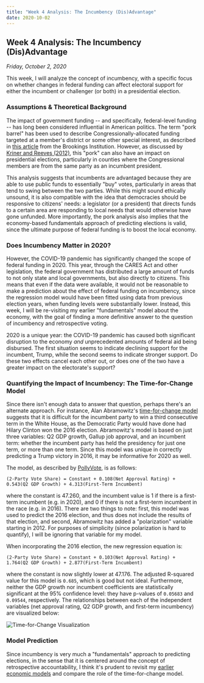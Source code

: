 ```yaml
---
title: "Week 4 Analysis: The Incumbency (Dis)Advantage"
date: 2020-10-02
---
```


## Week 4 Analysis: The Incumbency (Dis)Advantage
*Friday, October 2, 2020*

This week, I will analyze the concept of incumbency, with a specific focus on whether changes in federal funding can affect electoral support for either the incumbent or challenger (or both) in a presidential election.

### Assumptions & Theoretical Background
The impact of government funding -- and specifically, federal-level funding -- has long been considered influential in American politics. The term "pork barrel" has been used to describe Congressionally-allocated funding targeted at a member's district or some other special interest, as described in [this article](https://www.brookings.edu/articles/the-new-pork-barrel-whats-wrong-with-regulation-today-and-what-reformers-need-to-do-to-get-it-right/) from the Brookings Institution. However, as discussed by [Kriner and Reeves (2012)](https://www.cambridge.org/core/journals/american-political-science-review/article/influence-of-federal-spending-on-presidential-elections/D7E15E901EA52BF92E5986626766224F), this "pork" can also have an impact on presidential elections, particularly in counties where the Congressional members are from the same party as an incumbent president. 

This analysis suggests that incumbents are advantaged because they are able to use public funds to essentially "buy" votes, particularly in areas that tend to swing between the two parties. While this might sound ethically unsound, it is also compatible with the idea that democracies should be responsive to citizens' needs: a legislator (or a president) that directs funds to a certain area are responding to local needs that would otherwise have gone unfunded. More importantly, the pork analysis also implies that the economy-based fundamentals approach of predicting elections is valid, since the ultimate purpose of federal funding is to boost the local economy.

### Does Incumbency Matter in 2020?
However, the COVID-19 pandemic has significantly changed the scope of federal funding in 2020. This year, through the CARES Act and other legislation, the federal government has distributed a large amount of funds to not only state and local governments, but also directly to citizens. This means that even if the data were available, it would not be reasonable to make a prediction about the effect of federal funding on incumbency, since the regression model would have been fitted using data from previous election years, when funding levels were substantially lower. Instead, this week, I will be re-visiting my earlier "fundamentals" model about the economy, with the goal of finding a more definitive answer to the question of incumbency and retrospective voting. 

2020 is a unique year: the COVID-19 pandemic has caused both significant disruption to the economy *and* unprecedented amounts of federal aid being disbursed. The first situation seems to indicate declining support for the incumbent, Trump, while the second seems to indicate stronger support. Do these two effects cancel each other out, or does one of the two have a greater impact on the electorate's support?

### Quantifying the Impact of Incumbency: The Time-for-Change Model

Since there isn't enough data to answer that question, perhaps there's an alternate approach. For instance, Alan Abramowitz's [time-for-change model](https://www.cambridge.org/core/journals/ps-political-science-and-politics/article/will-time-for-change-mean-time-for-trump/6DC38DD5F6346385A7C72C15EA08CA09) suggests that it is difficult for the incumbent party to win a third consecutive term in the White House, as the Democratic Party would have done had Hilary Clinton won the 2016 election. Abramowitz's model is based on just three variables: Q2 GDP growth, Gallup job approval, and an incumbent term: whether the incumbent party has held the presidency for just one term, or more than one term. Since this model was unique in correctly predicting a Trump victory in 2016, it may be informative for 2020 as well.

The model, as described by [PollyVote](https://pollyvote.com/en/components/models/retrospective/fundamentals-plus-models/time-for-change-model/), is as follows:

``(2-Party Vote Share) = Constant + 0.108(Net Approval Rating) + 0.543(Q2 GDP Growth) + 4.313(First-Term Incumbent)``

where the constant is 47.260, and the incumbent value is 1 if there is a first-term incumbent (e.g. in 2020), and 0 if there is not a first-term incumbent in the race (e.g. in 2016). There are two things to note: first, this model was used to predict the 2016 election, and thus does not include the results of that election, and second, Abramowitz has added a "polarization" variable starting in 2012. For purposes of simplicity (since polarization is hard to quantify), I will be ignoring that variable for my model.

When incorporating the 2016 election, the new regression equation is:

``(2-Party Vote Share) = Constant + 0.103(Net Approval Rating) + 1.764(Q2 GDP Growth) + 2.877(First-Term Incumbent)``

where the constant is now slightly lower at 47.176. The adjusted R-squared value for this model is `0.685`, which is good but not ideal. Furthermore, neither the GDP growth nor incumbent coefficients are statistically significant at the 95% confidence level: they have p-values of `0.05683` and `0.09544`, respectively. The relationships between each of the independent variables (net approval rating, Q2 GDP growth, and first-term incumbency) are visualized below:

![Time-for-Change Visualization](https://yanxifang.github.io/Gov-1347/images/timeforchange.png)



### Model Prediction
Since incumbency is very much a "fundamentals" approach to predicting elections, in the sense that it is centered around the concept of retrospective accountability, I think it's prudent to revisit my [earlier economic models](https://yanxifang.github.io/Gov-1347/2020/09/18/Week-Two-Predictions.html) and compare the role of the time-for-change model.

